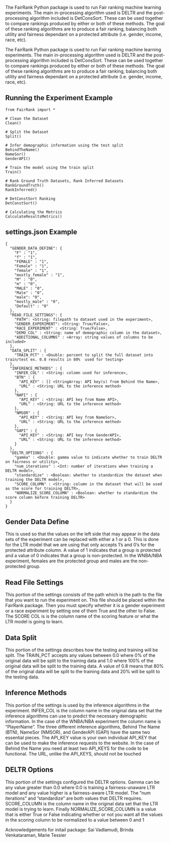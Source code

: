 
The FairRank Python package is used to run Fair ranking machine learning experiments. The main in-processing algorithm used is DELTR and the post-processing algorithm included is DetConsSort. These can be used together to compare rankings produced by either or both of these methods. The goal of these ranking algorithms are to produce a fair ranking, balancing both utility and fairness dependant on a protected attribute (i.e. gender, income, race, etc).


The FairRank Python package is used to run Fair ranking machine learning experiments. The main in-processing algorithm used is DELTR and the post-processing algorithm included is DetConsSort. These can be used together to compare rankings produced by either or both of these methods. The goal of these ranking algorithms are to produce a fair ranking, balancing both utility and fairness dependant on a protected attribute (i.e. gender, income, race, etc).

## Running the Experiment Example ##

```
from FairRank import *

# Clean the Dataset
Clean()

# Split the Dataset
Split()

# Infer demographic information using the test split
BehindTheName()
NameSor()
GenderAPI()

# Train the model using the train split
Train()

# Rank Ground Truth Datasets, Rank Inferred Datasets
RankGroundTruth()
RankInferred()

# DetConstSort Ranking
DetConstSort()

# Calculating the Metrics
CalculateResultsMetrics()
```

## settings.json Example ##

```
{
  "GENDER_DATA_DEFINE": {
    "F" : "1",
    "f" : "1",
    "FEMALE" : "1",
    "Female" : "1",
    "female" : "1",
    "mostly_female" : "1",
    "M" : "0",
    "m" : "0",
    "MALE" : "0",
    "Male" : "0",
    "male": "0",
    "mostly_male" : "0",
    "Default" : "0"
  },
  "READ_FILE_SETTINGS": {
    "PATH": <String: filepath to dataset used in the experiment>,
    "GENDER_EXPERIMENT": <String: True/False>,
    "RACE_EXPERIMENT" : <String: True/False>,
    "DEMO_COL" : <String: name of demographic column in the dataset>,
    "ADDITIONAL_COLUMNS" : <Array: string values of columns to be included>
  },
  "DATA_SPLIT" : {
    "TRAIN_PCT" : <Double: percent to split the full dataset into train/test ex. 0.8 results in 80%  used for testing>
  },
  "INFERENCE_METHODS" : {
    "INFER_COL" : <String: colomn used for inference>,
    "BTN" : {
      "API_KEY" : [] <StringArray: API key(s) from Behind the Name>,
      "URL" : <String: URL to the inference method>
    },
    "NAPI" : {
      "API_KEY" : <String: API key from Name API>,
      "URL" : <String: URL to the inference method>
    },
    "NMSOR" : {
      "API_KEY" : <String: API key from NameSor>,
      "URL" : <String: URL to the inference method>
    },
    "GAPI" : {
      "API_KEY" : <String: API key from GenderAPI>,
      "URL" : <String: URL to the inference method>
    }
  },
  "DELTR_OPTIONS" : {
    "gamma" : <Double: gamma value to indicate whether to train DELTR on fairness or utility>,
    "num_iterations" : <Int: number of iterations when training a DELTR model>,
    "standardize" : <Boolean: whether to standardize the dataset when training the DELTR model>,
    "SCORE_COLUMN" : <String: column in the dataset that will be used as the score for training DELTR>,
    "NORMALIZE_SCORE_COLUMN" : <Boolean: whether to standardize the score column before training DELTR>
  }
}
```

## Gender Data Define ##
This is used
so that the values on the left side that may appear in the data sets of the experiment
can be replaced with either a 1 or a 0. This is done for the LTR model that we are using
that only accepts 1’s and 0’s for the protected attribute column. A value of 1 indicates
that a group is protected and a value of 0 indicates that a group is non-protected. In
the WNBA/NBA experiment, females are the protected group and males are the non-
protected group.

## Read File Settings ##

This portion of
the settings consists of the path which is the path to the file that you want to run the
experiment on. This file should be placed within the FairRank package. Then you must
specify whether it is a gender experiment or a race experiment by setting one of them True
and the other to False. The SCORE COL is is the column name of the scoring feature or
what the LTR model is going to learn. 

## Data Split ##
This portion of the settings describes how the testing and training will be split. The TRAIN_PCT
accepts any values between 0.0 where 0% of the original data will be split to the training
data and 1.0 where 100% of the original data will be split to the training data. A value of 0.8
means that 80% of the original data will be split to the training data and 20%
will be split to the testing data.

## Inference Methods ##
This portion of the settings is used by the inference algorithms in the experiment.
INFER_COL is the column name in the original data set that the inference algorithms can
use to predict the necessary demographic information. In the case of the WNBA/NBA
experiment the column name is ”PlayerName”. The three different inference algorithms,
Behind The Name (BTN), NameSor (NMSOR), and GenderAPI (GAPI) have the same
two essential pieces. The API_KEY value is your own individual API_KEY that can be
used to make the inference requests to the website. In the case of Behind the Name
you need at least two API_KEYS for the code to be functional. The URL, unlike the
API_KEYS, should not be touched

## DELTR Options ##
This portion of the settings configured the DELTR options. Gamma can be any value greater
than 0.0 where 0.0 is training a fairness-unaware LTR model and any value higher is a
fairness-aware LTR model. The ”num iterations” and ”standardize” are both values that
DELTR requires. SCORE_COLUMN is the column name in the original data set that the
LTR model is trying to learn. Finally NORMALIZE_SCORE_COLUMN is a value that is either
True or False indicating whether or not you want all the values in the scoring column to
be normalized to a value between 0 and 1

















Acknowledgements for initail package: Sai Vadlamudi, Brinda Venkataraman, Marie Tessier
